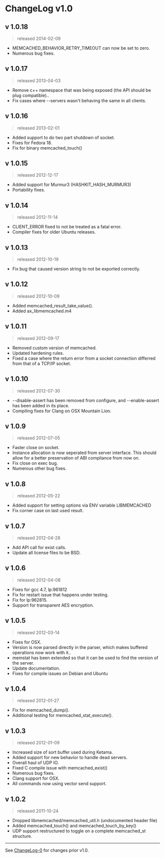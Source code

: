 # ChangeLog v1.0

## v 1.0.18
> released 2014-02-09

* MEMCACHED_BEHAVIOR_RETRY_TIMEOUT can now be set to zero.
* Numerous bug fixes.

## v 1.0.17
> released 2013-04-03

* Remove c++ namespace that was being exposed (the API should be plug compatible)..
* Fix cases where --servers wasn't behaving the same in all clients.

## v 1.0.16
> released 2013-02-01

* Added support to do two part shutdown of socket.
* Fixes for Fedora 18.
* Fix for binary memcached_touch()

## v 1.0.15
> released 2012-12-17

* Added support for Murmur3 (HASHKIT_HASH_MURMUR3)
* Portability fixes.

## v 1.0.14
> released 2012-11-14

* CLIENT_ERROR fixed to not be treated as a fatal error.
* Compiler fixes for older Ubuntu releases.

## v 1.0.13
> released 2012-10-19

* Fix bug that caused version string to not be exported correctly.

## v 1.0.12
> released 2012-10-09

* Added memcached_result_take_value().
* Added ax_libmemcached.m4

## v 1.0.11
> released 2012-09-17

* Removed custom version of memcached.
* Updated hardening rules.
* Fixed a case where the return error from a socket connection differred from that of a TCP/IP socket.

## v 1.0.10
> released 2012-07-30

* --disable-assert has been removed from configure, and --enable-assert has been added in its place.
* Compiling fixes for Clang on OSX Mountain Lion.

## v 1.0.9
> released 2012-07-05

* Faster close on socket.
* Instance allocation is now seperated from server interface. 
  This should allow for a better preservation of ABI compliance from now on.
* Fix close on exec bug.
* Numerous other bug fixes.

## v 1.0.8
> released 2012-05-22

* Added support for setting options via ENV variable LIBMEMCACHED
* Fix corner case on last used result.

## v 1.0.7
> released 2012-04-28

* Add API call for exist calls.
* Update all license files to be BSD.

## v 1.0.6
> released 2012-04-08

* Fixes for gcc 4.7, lp:961812
* Fix for restart issue that happens under testing.
* Fix for lp:962815.
* Support for transparent AES encryption.

## v 1.0.5
> released 2012-03-14

* Fixes for OSX.
* Version is now parsed directly in the parser, which makes buffered operations now work with it..
* memstat has been extended so that it can be used to find the version of the server.
* Update documentation.
* Fixes for compile issues on Debian and Ubuntu

## v 1.0.4
> released 2012-01-27

* Fix for memcached_dump().
* Additional testing for memcached_stat_execute().

## v 1.0.3
> released 2012-01-09

* Increased size of sort buffer used during Ketama.
* Added support for new behavior to handle dead servers.
* Overall haul of UDP IO.
* Fixed C compile issue with memcached_exist()
* Numerous bug fixes.
* Clang support for OSX.
* All commands now using vector send support.

## v 1.0.2
> released 2011-10-24

* Dropped libmemcached/memcached_util.h (undocumented header file)
* Added memcached_touch() and memcached_touch_by_key()
* UDP support restructured to toggle on a complete memcached_st structure.

---

See [ChangeLog-0](./ChangeLog-0.md) for changes prior v1.0.
